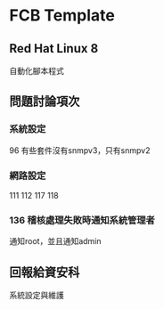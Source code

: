 # FCB Template
## Red Hat Linux 8
自動化腳本程式

## 問題討論項次
### 系統設定
96 有些套件沒有snmpv3，只有snmpv2
### 網路設定
111
112
117
118
### 136 稽核處理失敗時通知系統管理者
通知root，並且通知admin

## 回報給資安科
系統設定與維護
